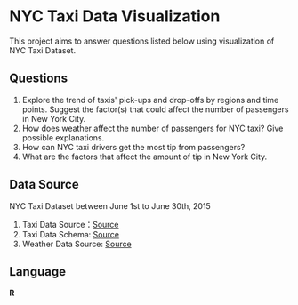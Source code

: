 # NYC Taxi Data Visualization 
This project aims to answer questions listed below using visualization of NYC Taxi Dataset. 

## Questions
1. Explore the trend of taxis' pick-ups and drop-offs by regions and time points. Suggest the factor(s) that could affect the number of passengers in New York City.
2. How does weather affect the number of passengers for NYC taxi? Give possible explanations.
3. How can NYC taxi drivers get the most tip from passengers?
4. What are the factors that affect the amount of tip in New York City. 

## Data Source 
NYC Taxi Dataset between June 1st to June 30th, 2015
1. Taxi Data Source：[Source](https://www1.nyc.gov/site/tlc/about/tlc-trip-record-data.page)
2. Taxi Data Schema: [Source](https://www1.nyc.gov/assets/tlc/downloads/pdf/data_dictionary_trip_records_yellow.pdf)
3. Weather Data Source: [Source](https://www.wunderground.com/history/airport/KNYC/2015/6/1/CustomHistory.html?dayend=30&monthend=6&yearend=2015&req_city=&req_state=&req_statename=&reqdb.zip=&reqdb.magic=&reqdb.wmo=&MR=1)

## Language 
**R**
